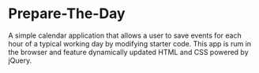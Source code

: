# Prepare-The-Day
 A simple calendar application that allows a user to save events for each hour of a typical working day by modifying starter code. This app is rum in the browser and feature dynamically updated HTML and CSS powered by jQuery.
